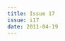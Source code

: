 ```yaml
---
title: Issue 17
issue: i17
date: 2011-04-19
---
```


<!-- An editorial preface to the Issue may go here in Markdown format. -->